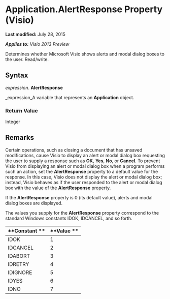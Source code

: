 
# Application.AlertResponse Property (Visio)

 **Last modified:** July 28, 2015

 _**Applies to:** Visio 2013 Preview_

Determines whether Microsoft Visio shows alerts and modal dialog boxes to the user. Read/write.


## Syntax

 _expression_. **AlertResponse**

 _expression_A variable that represents an  **Application** object.


### Return Value

Integer


## Remarks

Certain operations, such as closing a document that has unsaved modifications, cause Visio to display an alert or modal dialog box requesting the user to supply a response such as  **OK**,  **Yes**,  **No**, or  **Cancel**. To prevent Visio from displaying an alert or modal dialog box when a program performs such an action, set the  **AlertResponse** property to a default value for the response. In this case, Visio does not display the alert or modal dialog box; instead, Visio behaves as if the user responded to the alert or modal dialog box with the value of the **AlertResponse** property.

If the  **AlertResponse** property is 0 (its default value), alerts and modal dialog boxes are displayed.

The values you supply for the  **AlertResponse** property correspond to the standard Windows constants IDOK, IDCANCEL, and so forth.



|**Constant **|**Value **|
|:-----|:-----|
|IDOK|1|
|IDCANCEL|2|
|IDABORT|3|
|IDRETRY|4|
|IDIGNORE|5|
|IDYES|6|
|IDNO|7|
